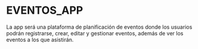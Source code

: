 # EVENTOS_APP
 La app será una plataforma de planificación de eventos donde los usuarios podrán registrarse, crear, editar y gestionar eventos, además de ver los eventos a los que asistirán.
